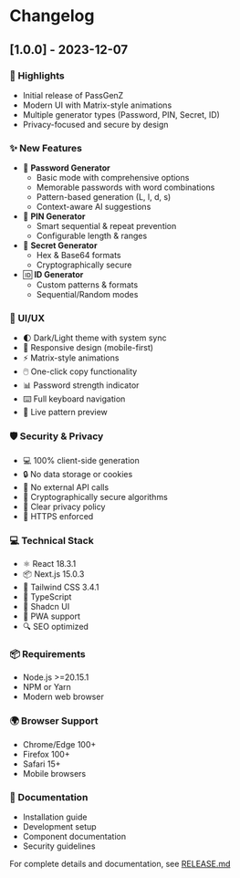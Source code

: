 # Changelog

## [1.0.0] - 2023-12-07

### 🎯 Highlights
- Initial release of PassGenZ
- Modern UI with Matrix-style animations
- Multiple generator types (Password, PIN, Secret, ID)
- Privacy-focused and secure by design

### ✨ New Features
- 🔐 **Password Generator**
  - Basic mode with comprehensive options
  - Memorable passwords with word combinations
  - Pattern-based generation (L, l, d, s)
  - Context-aware AI suggestions
- 🔢 **PIN Generator**
  - Smart sequential & repeat prevention
  - Configurable length & ranges
- 🔑 **Secret Generator**
  - Hex & Base64 formats
  - Cryptographically secure
- 🆔 **ID Generator**
  - Custom patterns & formats
  - Sequential/Random modes

### 🎨 UI/UX
- 🌓 Dark/Light theme with system sync
- 📱 Responsive design (mobile-first)
- ⚡ Matrix-style animations
- 🖱️ One-click copy functionality
- 📊 Password strength indicator
- ⌨️ Full keyboard navigation
- 🎯 Live pattern preview

### 🛡️ Security & Privacy
- 💻 100% client-side generation
- 🔒 No data storage or cookies
- 🚫 No external API calls
- 🔐 Cryptographically secure algorithms
- 📜 Clear privacy policy
- 🔗 HTTPS enforced

### 💻 Technical Stack
- ⚛️ React 18.3.1
- 📦 Next.js 15.0.3
- 🎨 Tailwind CSS 3.4.1
- 🎯 TypeScript
- 🎪 Shadcn UI
- 📱 PWA support
- 🔍 SEO optimized

### 📦 Requirements
- Node.js >=20.15.1
- NPM or Yarn
- Modern web browser

### 🌍 Browser Support
- Chrome/Edge 100+
- Firefox 100+
- Safari 15+
- Mobile browsers

### 📝 Documentation
- Installation guide
- Development setup
- Component documentation
- Security guidelines

For complete details and documentation, see [RELEASE.md](RELEASE.md) 